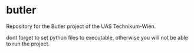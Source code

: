 # butler
Repository for the Butler project of the UAS Technikum-Wien. 

dont forget to set python files to executable, otherwise you will not be able to run the project.

